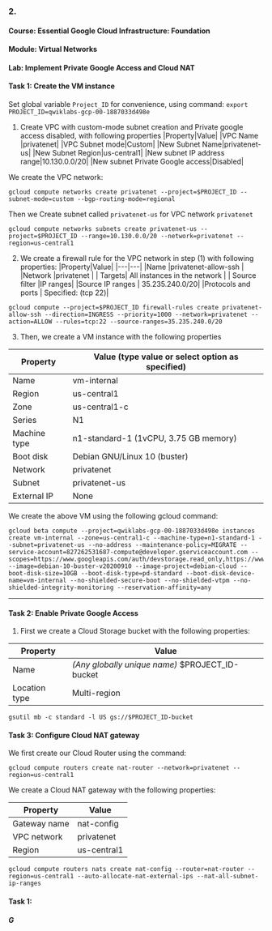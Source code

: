 ### 2. 
#### Course: Essential Google Cloud Infrastructure: Foundation
#### Module: Virtual Networks
#### Lab: Implement Private Google Access and Cloud NAT

#### Task 1: Create the VM instance

Set global variable `Project_ID` for convenience, using command: `export PROJECT_ID=qwiklabs-gcp-00-1887033d498e`

1. Create VPC with custom-mode subnet creation and Private google access disabled, with following properties
|Property|Value|
|VPC Name |privatenet|
|VPC Subnet mode|Custom|
|New Subnet Name|privatenet-us|
|New Subnet Region|us-central1|
|New subnet IP address range|10.130.0.0/20|
|New subnet Private Google access|Disabled|

We create the VPC network:
```
gcloud compute networks create privatenet --project=$PROJECT_ID --subnet-mode=custom --bgp-routing-mode=regional
```
Then we Create subnet called `privatenet-us` for VPC network `privatenet`
```
gcloud compute networks subnets create privatenet-us --project=$PROJECT_ID --range=10.130.0.0/20 --network=privatenet --region=us-central1
```

2. We create a firewall rule for the VPC network in step (1) with following properties:
|Property|Value|
|---|---|
|Name |privatenet-allow-ssh |
|Network |privatenet |
| Targets|	All instances in the network |
| Source filter	|IP ranges|
|Source IP ranges	 | 35.235.240.0/20|
|Protocols and ports | Specified: (tcp 22)|

```
gcloud compute --project=$PROJECT_ID firewall-rules create privatenet-allow-ssh --direction=INGRESS --priority=1000 --network=privatenet --action=ALLOW --rules=tcp:22 --source-ranges=35.235.240.0/20
```


3. Then, we create a VM instance with the following properties

|Property|	Value (type value or select option as specified)|
|---|---|
|Name	|vm-internal|
|Region|	us-central1|
|Zone|	us-central1-c|
|Series|	N1|
|Machine type|	n1-standard-1 (1vCPU, 3.75 GB memory)|
|Boot disk|	Debian GNU/Linux 10 (buster)|
|Network|privatenet|
|Subnet|privatenet-us|
|External IP|None|

We create the above VM using the following gcloud command:
```
gcloud beta compute --project=qwiklabs-gcp-00-1887033d498e instances create vm-internal --zone=us-central1-c --machine-type=n1-standard-1 --subnet=privatenet-us --no-address --maintenance-policy=MIGRATE --service-account=827262531687-compute@developer.gserviceaccount.com --scopes=https://www.googleapis.com/auth/devstorage.read_only,https://www.googleapis.com/auth/logging.write,https://www.googleapis.com/auth/monitoring.write,https://www.googleapis.com/auth/servicecontrol,https://www.googleapis.com/auth/service.management.readonly,https://www.googleapis.com/auth/trace.append --image=debian-10-buster-v20200910 --image-project=debian-cloud --boot-disk-size=10GB --boot-disk-type=pd-standard --boot-disk-device-name=vm-internal --no-shielded-secure-boot --no-shielded-vtpm --no-shielded-integrity-monitoring --reservation-affinity=any
```

****




#### Task 2: Enable Private Google Access

1. First we create a Cloud Storage bucket with the following properties:

|Property|Value|
|---|---|
|Name|*(Any globally unique name)* $PROJECT_ID-bucket|
|Location type|Multi-region|
```
gsutil mb -c standard -l US gs://$PROJECT_ID-bucket
```


#### Task 3: Configure Cloud NAT gateway

We first create our Cloud Router using the command:
```
gcloud compute routers create nat-router --network=privatenet --region=us-central1
```

We create a Cloud NAT gateway with the following properties:

|Property|Value|
|---|---|
|Gateway name|	nat-config|
|VPC network|	privatenet|
|Region	|us-central1|

```
gcloud compute routers nats create nat-config --router=nat-router --region=us-central1 --auto-allocate-nat-external-ips --nat-all-subnet-ip-ranges
```


#### Task 1: 

##### G
